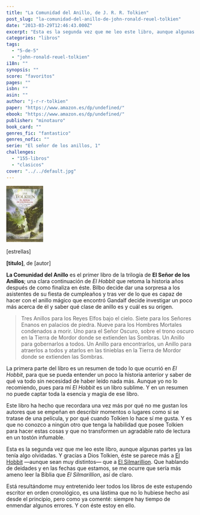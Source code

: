 ```yaml
---
title: "La Comunidad del Anillo, de J. R. R. Tolkien"
post_slug: "la-comunidad-del-anillo-de-john-ronald-reuel-tolkien"
date: "2013-03-29T12:46:43.000Z"
excerpt: "Esta es la segunda vez que me leo este libro, aunque algunas partes ya las tenía algo olvidadas. Y gracias a Tolkien, éste se parece más a El Hobbit —aunque sean muy distintos— que a El Silmarillion. Que hablando de deidades y en las fechas que estamos, se me ocurre que sería más ameno leer la Biblia que El Silmarillion, así de claro."
categories: "libros"
tags: 
  - "5-de-5"
  - "john-ronald-reuel-tolkien"
i18n: ""
synopsis: ""
score: "favoritos"
pages: ""
isbn: ""
asin: ""
author: "j-r-r-tolkien"
paper: "https://www.amazon.es/dp/undefined/"
ebook: "https://www.amazon.es/dp/undefined/"
publisher: "minotauro"
book_card: ""
genres_fic: "fantastico"
genres_nofic: ""
serie: "El señor de los anillos, 1"
challenges: 
  - "155-libros"
  - "clasicos"
cover: "../../default.jpg"
---
```


![[titulo-foto]](images/comunidad-anillo-p.jpg)

\[estrellas\]

**\[titulo\]**, de \[autor\]

**La Comunidad del Anillo** es el primer libro de la trilogía de **El Señor de los Anillos**; una clara continuación de _El Hobbit_ que retoma la historia años después de como finaliza en éste. Bilbo decide dar una sorpresa a los asistentes de su fiesta de cumpleaños y tras ver de lo que es capaz de hacer con el anillo mágico que encontró Gandalf decide investigar un poco más acerca de él y saber qué clase de anillo es y cuál es su origen.

> Tres Anillos para los Reyes Elfos bajo el cielo. Siete para los Señores Enanos en palacios de piedra. Nueve para los Hombres Mortales condenados a morir. Uno para el Señor Oscuro, sobre el trono oscuro en la Tierra de Mordor donde se extienden las Sombras. Un Anillo para gobernarlos a todos. Un Anillo para encontrarlos, un Anillo para atraerlos a todos y atarlos en las tinieblas en la Tierra de Mordor donde se extienden las Sombras.

La primera parte del libro es un resumen de todo lo que ocurrió en _El Hobbit_, para que se pueda entender un poco la historia anterior y saber de qué va todo sin necesidad de haber leído nada más. Aunque yo no lo recomiendo, pues para mí _El Hobbit_ es un libro sublime. Y en un resumen no puede captar toda la esencia y magia de ese libro.

Este libro ha hecho que recordara una vez más por qué no me gustan los autores que se empeñan en describir momentos o lugares como si se tratase de una película, y por qué cuando Tolkien lo hace sí me gusta. Y es que no conozco a ningún otro que tenga la habilidad que posee Tolkien para hacer estas cosas y que no transformen un agradable rato de lectura en un tostón infumable.

Esta es la segunda vez que me leo este libro, aunque algunas partes ya las tenía algo olvidadas. Y gracias a Dios Tolkien, éste se parece más a [El Hobbit](http://fjp.es/el-hobbit-de-john-ronald-reuel-tolkien/) —aunque sean muy distintos— que a [El Silmarillion](http://fjp.es/el-silmarillion-de-john-ronald-reuel-tolkien/). Que hablando de deidades y en las fechas que estamos, se me ocurre que sería más ameno leer la Biblia que _El Silmarillion_, así de claro.

Está resultándome muy entretenido leer todos los libros de este estupendo escritor en orden cronológico, es una lástima que no lo hubiese hecho así desde el principio, pero como ya comenté: siempre hay tiempo de enmendar algunos errores. Y con éste estoy en ello.
